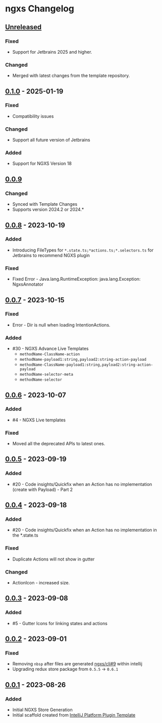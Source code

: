 <!-- Keep a Changelog guide -> https://keepachangelog.com -->

# ngxs Changelog

## [Unreleased]

### Fixed
- Support for Jetbrains 2025 and higher.

### Changed
- Merged with latest changes from the template repository.


## [0.1.0] - 2025-01-19

### Fixed

- Compatibility issues

### Changed

- Support all future version of Jetbrains

### Added

- Support for NGXS Version 18

## [0.0.9]

### Changed

- Synced with Template Changes
- Supports version 2024.2 or 2024.*

## [0.0.8] - 2023-10-19

### Added

- Introducing FileTypes for `*.state.ts;*actions.ts;*.selectors.ts` for Jetbrains to recommend NGXS plugin

### Fixed

- Fixed Error - Java.lang.RuntimeException: java.lang.Exception: NgxsAnnotator

## [0.0.7] - 2023-10-15

### Fixed

- Error - Dir is null when loading IntentionActions.

### Added

- #30 - NGXS Advance Live Templates 
  - `methodName-ClassName-action`
  - `methodName-payload1:string,payload2:string-action-payload`
  - `methodName-ClassName-payload1:string,payload2:string-action-payload`
  - `methodName-selector-meta`
  - `methodName-selector`

## [0.0.6] - 2023-10-07

### Added

- #4 - NGXS Live templates 

### Fixed

- Moved all the deprecated APIs to latest ones.

## [0.0.5] - 2023-09-19

### Added

- #20 - Code insights/Quickfix when an Action has no implementation (create with Payload) - Part 2

## [0.0.4] - 2023-09-18

### Added

- #20 - Code insights/Quickfix when an Action has no implementation in the *.state.ts

### Fixed

- Duplicate Actions will not show in gutter

### Changed

- ActionIcon - increased size.

## [0.0.3] - 2023-09-08

### Added

- #5 - Gutter Icons for linking states and actions

## [0.0.2] - 2023-09-01

### Fixed

- Removing `nbsp` after files are generated [ngxs/cli#9](https://github.com/ngxs/cli/issues/9) within intellij
- Upgrading redux store package from `0.5.5` -> `0.6.1`

## [0.0.1] - 2023-08-26

### Added

- Initial NGXS Store Generation
- Initial scaffold created from [IntelliJ Platform Plugin Template](https://github.com/JetBrains/intellij-platform-plugin-template)

[Unreleased]: https://github.com/dinbtechit/ngxs/compare/v0.1.0...HEAD
[0.1.0]: https://github.com/dinbtechit/ngxs/compare/v0.0.9...v0.1.0
[0.0.9]: https://github.com/dinbtechit/ngxs/compare/v0.0.8...v0.0.9
[0.0.8]: https://github.com/dinbtechit/ngxs/compare/v0.0.7...v0.0.8
[0.0.7]: https://github.com/dinbtechit/ngxs/compare/v0.0.6...v0.0.7
[0.0.6]: https://github.com/dinbtechit/ngxs/compare/v0.0.5...v0.0.6
[0.0.5]: https://github.com/dinbtechit/ngxs/compare/v0.0.4...v0.0.5
[0.0.4]: https://github.com/dinbtechit/ngxs/compare/v0.0.3...v0.0.4
[0.0.3]: https://github.com/dinbtechit/ngxs/compare/v0.0.2...v0.0.3
[0.0.2]: https://github.com/dinbtechit/ngxs/compare/v0.0.1...v0.0.2
[0.0.1]: https://github.com/dinbtechit/ngxs/commits/v0.0.1
